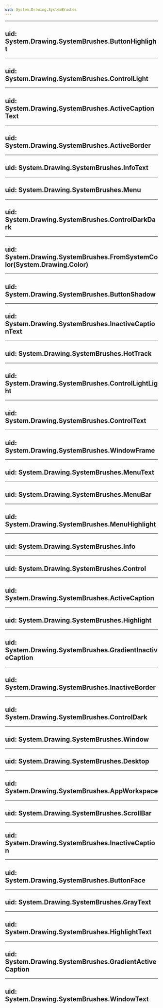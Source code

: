 ```yaml
---
uid: System.Drawing.SystemBrushes
---
```


---
uid: System.Drawing.SystemBrushes.ButtonHighlight
---

---
uid: System.Drawing.SystemBrushes.ControlLight
---

---
uid: System.Drawing.SystemBrushes.ActiveCaptionText
---

---
uid: System.Drawing.SystemBrushes.ActiveBorder
---

---
uid: System.Drawing.SystemBrushes.InfoText
---

---
uid: System.Drawing.SystemBrushes.Menu
---

---
uid: System.Drawing.SystemBrushes.ControlDarkDark
---

---
uid: System.Drawing.SystemBrushes.FromSystemColor(System.Drawing.Color)
---

---
uid: System.Drawing.SystemBrushes.ButtonShadow
---

---
uid: System.Drawing.SystemBrushes.InactiveCaptionText
---

---
uid: System.Drawing.SystemBrushes.HotTrack
---

---
uid: System.Drawing.SystemBrushes.ControlLightLight
---

---
uid: System.Drawing.SystemBrushes.ControlText
---

---
uid: System.Drawing.SystemBrushes.WindowFrame
---

---
uid: System.Drawing.SystemBrushes.MenuText
---

---
uid: System.Drawing.SystemBrushes.MenuBar
---

---
uid: System.Drawing.SystemBrushes.MenuHighlight
---

---
uid: System.Drawing.SystemBrushes.Info
---

---
uid: System.Drawing.SystemBrushes.Control
---

---
uid: System.Drawing.SystemBrushes.ActiveCaption
---

---
uid: System.Drawing.SystemBrushes.Highlight
---

---
uid: System.Drawing.SystemBrushes.GradientInactiveCaption
---

---
uid: System.Drawing.SystemBrushes.InactiveBorder
---

---
uid: System.Drawing.SystemBrushes.ControlDark
---

---
uid: System.Drawing.SystemBrushes.Window
---

---
uid: System.Drawing.SystemBrushes.Desktop
---

---
uid: System.Drawing.SystemBrushes.AppWorkspace
---

---
uid: System.Drawing.SystemBrushes.ScrollBar
---

---
uid: System.Drawing.SystemBrushes.InactiveCaption
---

---
uid: System.Drawing.SystemBrushes.ButtonFace
---

---
uid: System.Drawing.SystemBrushes.GrayText
---

---
uid: System.Drawing.SystemBrushes.HighlightText
---

---
uid: System.Drawing.SystemBrushes.GradientActiveCaption
---

---
uid: System.Drawing.SystemBrushes.WindowText
---

